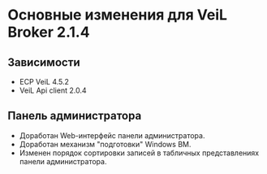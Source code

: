 # Основные изменения для VeiL Broker 2.1.4

## Зависимости
   - ECP VeiL 4.5.2
   - VeiL Api client 2.0.4
    
## Панель администратора
  - Доработан Web-интерфейс панели администратора.
  - Доработан механизм "подготовки" Windows ВМ.
  - Изменен порядок сортировки записей в табличных представлениях панели администратора.
 